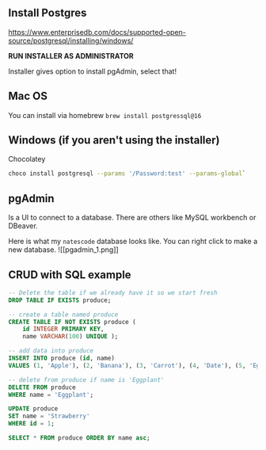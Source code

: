 

## Install Postgres

https://www.enterprisedb.com/docs/supported-open-source/postgresql/installing/windows/

**RUN INSTALLER AS ADMINISTRATOR**

Installer gives option to install pgAdmin, select that!

## Mac OS

You can install via homebrew
`brew install postgressql@16`

## Windows (if you aren't using the installer)

Chocolatey
```bash
choco install postgresql --params '/Password:test' --params-global`
```

## pgAdmin

Is a UI to connect to a database. There are others like MySQL workbench or DBeaver. 

Here is what my `natescode` database looks like. You can right click to make a new database.
![[pgadmin_1.png]]

## CRUD with SQL example

```sql
-- Delete the table if we already have it so we start fresh
DROP TABLE IF EXISTS produce; 

-- create a table named produce
CREATE TABLE IF NOT EXISTS produce ( 
	id INTEGER PRIMARY KEY, 
	name VARCHAR(100) UNIQUE ); 

-- add data into produce
INSERT INTO produce (id, name)
VALUES (1, 'Apple'), (2, 'Banana'), (3, 'Carrot'), (4, 'Date'), (5, 'Eggplant'); 

-- delete from produce if name is 'Eggplant'
DELETE FROM produce 
WHERE name = 'Eggplant'; 

UPDATE produce 
SET name = 'Strawberry' 
WHERE id = 1; 

SELECT * FROM produce ORDER BY name asc;
```

